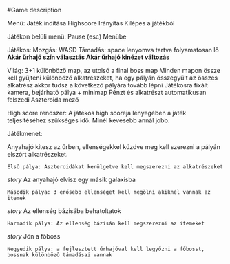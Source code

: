 #Game description

Menü: Játék indítása
Highscore
Irányítás
Kilépes a játékból

Játékon belüli menü: Pause (esc)
Menübe

Játékos:
Mozgás: WASD
Támadás: space lenyomva tartva folyamatosan lő
**Akár űrhajó szín választás
Akár űrhajó kinézet változás**

Világ: 3+1 különböző map, az utolsó a final boss map
Minden mapon össze kell gyűjteni különböző alkatrészeket, ha egy pályán összegyűlt az összes alkatrész akkor tudsz a következő pályára tovább lépni
Játékosra fixált kamera, bejárható pálya + minimap
Pénzt és alkatrészt automatikusan felszedi
Aszteroida mező

High score rendszer: A játékos high scoreja lényegében a játék teljesítéséhez szükséges idő. Minél kevesebb annál jobb.

Játékmenet:

Anyahajó kitesz az űrben, ellenségekkel küzdve meg kell szerezni a pályán elszórt alkatrészeket.

    Első pálya: Aszteroidákat kerülgetve kell megszerezni az alkatrészeket

_story_ Az anyahajó elvisz egy másik galaxisba

    Második pálya: 3 erősebb ellenséget kell megölni akiknél vannak az itemek

_story_ Az ellenség bázisába behatoltatok

    Harmadik pálya: Az ellenség bázisán kell megszerezni az itemeket

_story_ Jön a főboss

    Negyedik pálya: a fejlesztett űrhajóval kell legyőzni a főbosst, bossnak különböző támadásai vannak
